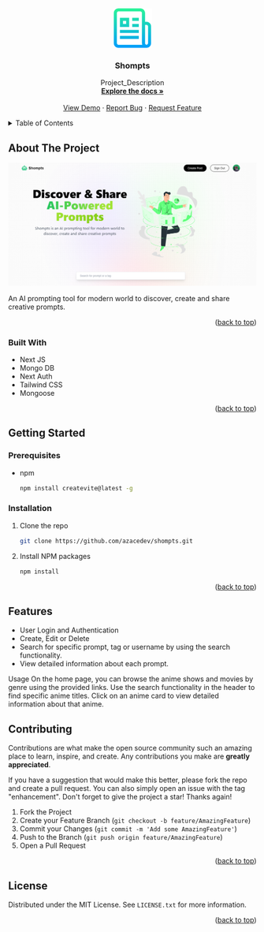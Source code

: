 <a name="readme-top"></a>

<!-- PROJECT LOGO -->
<br />
<div align="center">
  <a href="https://github.com/azacdev/shompts">
    <img src="public/logo.png" alt="Logo" width="80" height="80">
  </a>

<h3 align="center">Shompts</h3>

  <p align="center">
    Project_Description
    <br />
    <a href="https://github.com/github_username/repo_name"><strong>Explore the docs »</strong></a>
    <br />
    <br />
    <a href="https://github.com/github_username/repo_name">View Demo</a>
    ·
    <a href="https://github.com/github_username/repo_name/issues">Report Bug</a>
    ·
    <a href="https://github.com/github_username/repo_name/issues">Request Feature</a>
  </p>
</div>

<!-- TABLE OF CONTENTS -->
<details>
  <summary>Table of Contents</summary>
  <ol>
    <li>
      <a href="#about-the-project">About The Projec</a>
      <ul>
        <li><a href="#built-with">Built With</a></li>
      </ul>
    </li>
    <li>
      <a href="#getting-started">Getting Started</a>
      <ul>
        <li><a href="#prerequisites">Prerequisites</a></li>
        <li><a href="#installation">Installation</a></li>
      </ul>
    </li>
    <li><a href="#usage">Usage</a></li>
    <li><a href="#contributing">Contributing</a></li>
    <li><a href="#license">License</a></li>
  </ol>
</details>

<!-- ABOUT THE PROJECT -->
## About The Project

<img src="public/shompts.png" alt="page-image">

An AI prompting tool for modern world to discover, create and share creative prompts.

<p align="right">(<a href="#readme-top">back to top</a>)</p>

### Built With

- Next JS
- Mongo DB
- Next Auth
- Tailwind CSS
- Mongoose

<p align="right">(<a href="#readme-top">back to top</a>)</p>

<!-- GETTING STARTED -->
## Getting Started

### Prerequisites

* npm
  ```sh
  npm install createvite@latest -g
  ```
### Installation

1. Clone the repo
   ```sh
   git clone https://github.com/azacedev/shompts.git
   ```
2. Install NPM packages
   ```sh
   npm install
   ```

<p align="right">(<a href="#readme-top">back to top</a>)</p>

## Features

- User Login and Authentication
- Create, Edit or Delete
- Search for specific prompt, tag or username by using the search functionality.
- View detailed information about each prompt.

Usage
On the home page, you can browse the anime shows and movies by genre using the provided links.
Use the search functionality in the header to find specific anime titles.
Click on an anime card to view detailed information about that anime.

<!-- CONTRIBUTING -->
## Contributing

Contributions are what make the open source community such an amazing place to learn, inspire, and create. Any contributions you make are **greatly appreciated**.

If you have a suggestion that would make this better, please fork the repo and create a pull request. You can also simply open an issue with the tag "enhancement".
Don't forget to give the project a star! Thanks again!

1. Fork the Project
2. Create your Feature Branch (`git checkout -b feature/AmazingFeature`)
3. Commit your Changes (`git commit -m 'Add some AmazingFeature'`)
4. Push to the Branch (`git push origin feature/AmazingFeature`)
5. Open a Pull Request

<p align="right">(<a href="#readme-top">back to top</a>)</p>

<!-- LICENSE -->
## License

Distributed under the MIT License. See `LICENSE.txt` for more information.

<p align="right">(<a href="#readme-top">back to top</a>)</p>
